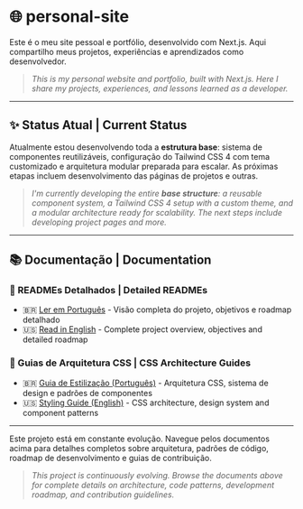 # 🌐 personal-site

Este é o meu site pessoal e portfólio, desenvolvido com Next.js. Aqui compartilho meus projetos, experiências e aprendizados como desenvolvedor.
> *This is my personal website and portfolio, built with Next.js. Here I share my projects, experiences, and lessons learned as a developer.*

---

## ✨ Status Atual | Current Status

Atualmente estou desenvolvendo toda a **estrutura base**: sistema de componentes reutilizáveis, configuração do Tailwind CSS 4 com tema customizado e arquitetura modular preparada para escalar. As próximas etapas incluem desenvolvimento das páginas de projetos e outras.

> *I'm currently developing the entire **base structure**: a reusable component system, a Tailwind CSS 4 setup with a custom theme, and a modular architecture ready for scalability. The next steps include developing project pages and more.*

---

## 📚 Documentação | Documentation

### 📖 READMEs Detalhados | Detailed READMEs
- 🇧🇷 [Ler em Português](README.pt.md) - Visão completa do projeto, objetivos e roadmap detalhado
- 🇺🇸 [Read in English](README.en.md) - Complete project overview, objectives and detailed roadmap

### 🎨 Guias de Arquitetura CSS | CSS Architecture Guides
- 🇧🇷 [Guia de Estilização (Português)](guide-css.md) - Arquitetura CSS, sistema de design e padrões de componentes
- 🇺🇸 [Styling Guide (English)](guide-css.en.md) - CSS architecture, design system and component patterns

---

Este projeto está em constante evolução. Navegue pelos documentos acima para detalhes completos sobre arquitetura, padrões de código, roadmap de desenvolvimento e guias de contribuição.

> *This project is continuously evolving. Browse the documents above for complete details on architecture, code patterns, development roadmap, and contribution guidelines.*
